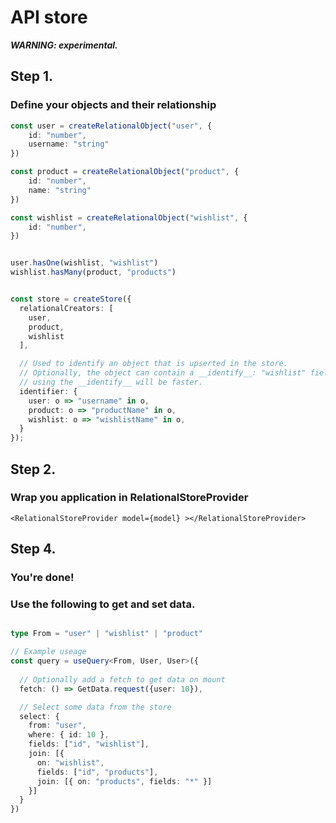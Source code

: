 # API store

***WARNING: experimental.***

## Step 1.

### **Define your objects and their relationship**

```ts
const user = createRelationalObject("user", {
	id: "number",
	username: "string"
})

const product = createRelationalObject("product", {
	id: "number",
	name: "string"
})

const wishlist = createRelationalObject("wishlist", {
	id: "number",
})


user.hasOne(wishlist, "wishlist")
wishlist.hasMany(product, "products")


const store = createStore({
  relationalCreators: [
    user,
    product,
    wishlist
  ],

  // Used to identify an object that is upserted in the store.
  // Optionally, the object can contain a __identify__: "wishlist" field to identify what object it is
  // using the __identify__ will be faster.
  identifier: {
    user: o => "username" in o,
    product: o => "productName" in o,
    wishlist: o => "wishlistName" in o,
  }
});


```

## Step 2.

### **Wrap you application in RelationalStoreProvider**

```tsx
<RelationalStoreProvider model={model} ></RelationalStoreProvider>
```

## Step 4.

### **You're done!**
### **Use the following to get and set data.**

```ts

type From = "user" | "wishlist" | "product"

// Example useage
const query = useQuery<From, User, User>({
  
  // Optionally add a fetch to get data on mount
  fetch: () => GetData.request({user: 10}),

  // Select some data from the store
  select: {
    from: "user",
    where: { id: 10 },
    fields: ["id", "wishlist"],
    join: [{
      on: "wishlist",
      fields: ["id", "products"],
      join: [{ on: "products", fields: "*" }]
    }]
  }
})


```